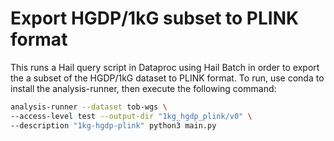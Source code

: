 # Export HGDP/1kG subset to PLINK format

This runs a Hail query script in Dataproc using Hail Batch in order to export the a subset of the HGDP/1kG dataset to PLINK format. To run, use conda to install the analysis-runner, then execute the following command:

```sh
analysis-runner --dataset tob-wgs \
--access-level test --output-dir "1kg_hgdp_plink/v0" \
--description "1kg-hgdp-plink" python3 main.py
```
